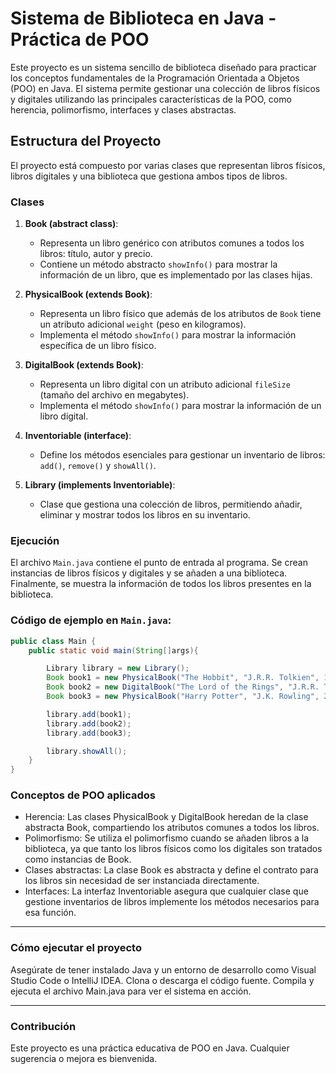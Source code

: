 # Sistema de Biblioteca en Java - Práctica de POO

Este proyecto es un sistema sencillo de biblioteca diseñado para practicar los conceptos fundamentales de la Programación Orientada a Objetos (POO) en Java. El sistema permite gestionar una colección de libros físicos y digitales utilizando las principales características de la POO, como herencia, polimorfismo, interfaces y clases abstractas.

## Estructura del Proyecto

El proyecto está compuesto por varias clases que representan libros físicos, libros digitales y una biblioteca que gestiona ambos tipos de libros.

### Clases

1. **Book (abstract class)**: 
   - Representa un libro genérico con atributos comunes a todos los libros: título, autor y precio. 
   - Contiene un método abstracto `showInfo()` para mostrar la información de un libro, que es implementado por las clases hijas.
   
2. **PhysicalBook (extends Book)**: 
   - Representa un libro físico que además de los atributos de `Book` tiene un atributo adicional `weight` (peso en kilogramos). 
   - Implementa el método `showInfo()` para mostrar la información específica de un libro físico.
   
3. **DigitalBook (extends Book)**: 
   - Representa un libro digital con un atributo adicional `fileSize` (tamaño del archivo en megabytes). 
   - Implementa el método `showInfo()` para mostrar la información de un libro digital.

4. **Inventoriable (interface)**: 
   - Define los métodos esenciales para gestionar un inventario de libros: `add()`, `remove()` y `showAll()`.

5. **Library (implements Inventoriable)**: 
   - Clase que gestiona una colección de libros, permitiendo añadir, eliminar y mostrar todos los libros en su inventario.

### Ejecución

El archivo `Main.java` contiene el punto de entrada al programa. Se crean instancias de libros físicos y digitales y se añaden a una biblioteca. Finalmente, se muestra la información de todos los libros presentes en la biblioteca.

### Código de ejemplo en `Main.java`:

```java
public class Main {
    public static void main(String[]args){

        Library library = new Library();
        Book book1 = new PhysicalBook("The Hobbit", "J.R.R. Tolkien", 12.99, 0.5);
        Book book2 = new DigitalBook("The Lord of the Rings", "J.R.R. Tolkien", 29.99, 0.5);
        Book book3 = new PhysicalBook("Harry Potter", "J.K. Rowling", 29.99, 0.5);

        library.add(book1);
        library.add(book2);
        library.add(book3);

        library.showAll();
    }
}
```
### Conceptos de POO aplicados

- Herencia: Las clases PhysicalBook y DigitalBook heredan de la clase abstracta Book, compartiendo los atributos comunes a todos los libros.
- Polimorfismo: Se utiliza el polimorfismo cuando se añaden libros a la biblioteca, ya que tanto los libros físicos como los digitales son tratados como instancias de Book.
- Clases abstractas: La clase Book es abstracta y define el contrato para los libros sin necesidad de ser instanciada directamente.
- Interfaces: La interfaz Inventoriable asegura que cualquier clase que gestione inventarios de libros implemente los métodos necesarios para esa función.

<hr>

### Cómo ejecutar el proyecto

Asegúrate de tener instalado Java y un entorno de desarrollo como Visual Studio Code o IntelliJ IDEA.
Clona o descarga el código fuente.
Compila y ejecuta el archivo Main.java para ver el sistema en acción.

<hr>

### Contribución


Este proyecto es una práctica educativa de POO en Java. Cualquier sugerencia o mejora es bienvenida.

